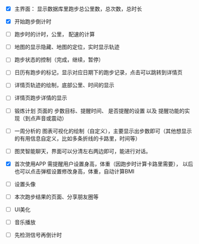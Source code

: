 - [x] 主界面： 显示数据库里跑步总公里数，总次数，总时长
- [x] 开始跑步倒计时
- [ ] 跑步时的计时，公里， 配速的计算
- [ ] 地图的显示隐藏、地图的定位，实时显示轨迹
- [ ] 跑步状态的控制（完成，继续，暂停）
- [ ] 日历有跑步的标记，显示对应日期下的跑步记录，点击可以跳转到详情页
- [ ] 详情页轨迹的绘制，底部公里、时间的显示
- [ ] 详情页跑步详情的显示
- [ ] 锻炼计划 页面的 步数目标、提醒时间、 是否提醒的设置 以及 提醒功能的实现（到点声音或震动）
- [ ] 一周分析的 图表可视化的绘制（自定义），主要显示出步数即可（其他想显示的有用信息自定义，比如多条折线的卡路里，时间等）
- [ ] 图灵智能聊天，界面可以分清左右两边即可，能进行对话。
- [x] 首次使用APP 需提醒用户设置身高，体重（因跑步时计算卡路里需要）， 以后也可以点击弹框设置修改身高，体重，自动计算BMI
- [ ] 设置头像
- [ ] 本次跑步结果的页面、分享朋友圈等

- [ ] UI美化
- [ ] 音乐播放
- [ ] 先检测信号再倒计时